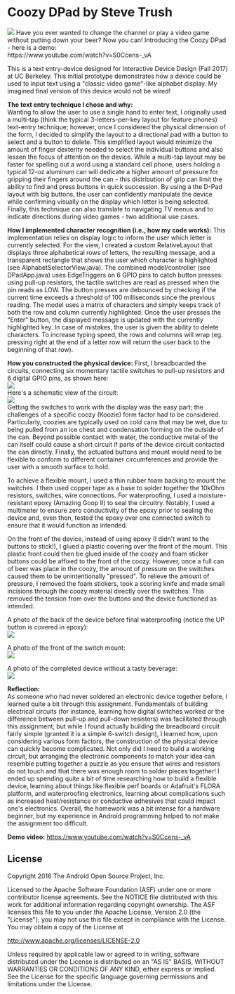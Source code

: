 Coozy DPad by Steve Trush
=====================================
<img src="./coozy_dpad.jpg"/>
Have you ever wanted to change the channel or play a video game without putting down your beer? Now you can! 
Introducing the Coozy DPad - here is a demo: <br>
https://www.youtube.com/watch?v=S0Ccens-_vA

This is a text entry-device designed for Interactive Device Design (Fall 2017) at UC Berkeley. This initial prototype demonstrates how a device could be used to input text using a "classic video game"-like alphabet display. My imagined final version of this device would not be wired!

<b>The text entry technique I chose and why:</b><br>
Wanting to allow the user to use a single hand to enter text, I originally used a multi-tap (think the typical 3-letters-per-key layout for feature phones) text-entry technique; however, once I considered the physical dimension of the form, I decided to simplify the layout to a directional pad with a button to select and a button to delete. This simplified layout would minimize the amount of finger dexterity needed to select the individual buttons and also lessen the focus of attention on the device. While a multi-tap layout may be faster for spelling out a word using a standard cell phone, users holding a typical 12-oz aluminum can will dedicate a higher amount of pressure for gripping their fingers around the can - this distribution of grip can limit the ability to find and press buttons in quick succession. By using a the D-Pad layout with big buttons, the user can confidently manipulate the device while confirming visually on the display which letter is being selected. Finally, this technique can also translate to navigating TV menus and to indicate directions during video games - two additional use cases.

<b>How I implemented character recognition (i.e., how my code works):</b>
This implementation relies on display logic to inform the user which letter is currently selected. For the view, I created a custom RelativeLayout that displays three alphabetical rows of letters, the resulting message, and a transparent rectangle that shows the user which character is highlighted (see AlphabetSelectorView.java). The combined model/controller (see DPadApp.java) uses EdgeTriggers on 6 GPIO pins to catch button presses: using pull-up resistors, the tactile switches are read as pressed when the pin reads as LOW. The button presses are debounced by checking if the current time exceeds a threshold of 100 milliseconds since the previous reading. The model uses a matrix of characters and simply keeps track of both the row and column currently highlighted. Once the user presses the "Enter" button, the displayed message is updated with the currently highlighted key. In case of mistakes, the user is given the ability to delete characters. To increase typing speed, the rows and columns will wrap (eg. pressing right at the end of a letter row will return the user back to the beginning of that row).

<b>How you constructed the physical device:</b>
First, I breadboarded the circuits, connecting six momentary tactile switches to pull-up resistors and 6 digital GPIO pins, as shown here: <br>
<img src="./coozydpad_breadboard.PNG"/><br> Here's a schematic view of the circuit:<br>
<img src="./coozydpad_schematic.png"/><br>
Getting the switches to work with the display was the easy part; the challenges of a specific coozy (Koozie) form factor had to be considered. Particularly, coozies are typically used on cold cans that may be wet, due to being pulled from an ice chest and condensation forming on the outside of the can. Beyond possible contact with water, the conductive metal of the can itself could cause a short circuit if parts of the device circuit contacted the can directly. Finally, the actuated buttons and mount would need to be flexible to conform to different container circumferences and provide the user with a smooth surface to hold. 

To achieve a flexible mount, I used a thin rubber foam backing to mount the switches. I then used copper tape as a base to solder together the 10kOhm resistors, switches, wire connections. For waterproofing, I used a moisture-resistant epoxy (Amazing Goop II) to seal the circuitry. Notably, I used a multimeter to ensure zero conductivity of the epoxy prior to sealing the device and, even then, tested the epoxy over one connected switch to ensure that it would function as intended.

On the front of the device, instead of using epoxy (I didn't want to the buttons to stick!), I glued a plastic covering over the front of the mount. This plastic front could then be glued inside of the coozy and foam sticker buttons could be affixed to the front of the coozy. However, once a full can of beer was place in the coozy, the amount of pressure on the switches caused them to be unintentionally "pressed". To relieve the amount of pressure, I removed the foam stickers, took a scoring knife and made small incisions through the coozy material directly over the switches. This removed the tension from over the buttons and the device functioned as intended. 

A photo of the back of the device before final waterproofing (notice the UP button is covered in epoxy):<br>
<img src="./device_back.jpg"/><br>

A photo of the front of the switch mount:<br>
<img src="./sealed_front.jpg"/><br>

A photo of the completed device without a tasty beverage:<br>
<img src="./finished_device.jpg"/><br>


<b>Reflection:</b><br> 
As someone who had never soldered an electronic device together before, I learned quite a bit through this assignment. Fundamentals of building electrical circuits (for instance, learning how digital switches worked or the difference between pull-up and pull-down resisters) was facilitated through this assignment, but while I found actually building the breadboard circuit fairly simple (granted it is a simple 6-switch design), I learned how, upon considering various form factors, the construction of the physical device can quickly become complicated. Not only did I need to build a working circuit, but arranging the electronic components to match your idea can resemble putting together a puzzle as you ensure that wires and resistors do not touch and that there was enough room to solder pieces together! I ended up spending quite a bit of time researching how to build a flexible device, learning about things like flexible perf boards or Adafruit's FLORA platform, and waterproofing electronics, learning about complications such as increased heat/resistance or conductive adhesives that could impact one's electronics. Overall, the homework was a bit intense for a hardware beginner, but my experience in Android programming helped to not make the assignment too difficult.


<b>Demo video:</b> https://www.youtube.com/watch?v=S0Ccens-_vA


License
-------

Copyright 2016 The Android Open Source Project, Inc.

Licensed to the Apache Software Foundation (ASF) under one or more contributor
license agreements.  See the NOTICE file distributed with this work for
additional information regarding copyright ownership.  The ASF licenses this
file to you under the Apache License, Version 2.0 (the "License"); you may not
use this file except in compliance with the License.  You may obtain a copy of
the License at

  http://www.apache.org/licenses/LICENSE-2.0

Unless required by applicable law or agreed to in writing, software
distributed under the License is distributed on an "AS IS" BASIS, WITHOUT
WARRANTIES OR CONDITIONS OF ANY KIND, either express or implied.  See the
License for the specific language governing permissions and limitations under
the License.
